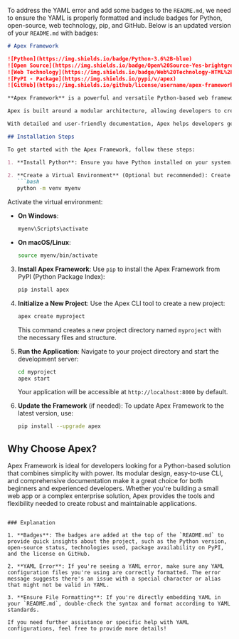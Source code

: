 To address the YAML error and add some badges to the `README.md`, we need to ensure the YAML is properly formatted and include badges for Python, open-source, web technology, pip, and GitHub. Below is an updated version of your `README.md` with badges:

```markdown
# Apex Framework

![Python](https://img.shields.io/badge/Python-3.6%2B-blue)
![Open Source](https://img.shields.io/badge/Open%20Source-Yes-brightgreen)
![Web Technology](https://img.shields.io/badge/Web%20Technology-HTML%2FCSS%2FJS-orange)
![PyPI - Package](https://img.shields.io/pypi/v/apex)
![GitHub](https://img.shields.io/github/license/username/apex-framework)

**Apex Framework** is a powerful and versatile Python-based web framework designed to simplify and accelerate the development of modern web applications. Built with flexibility and ease of use in mind, Apex provides a robust set of tools and features that enable developers to create scalable, maintainable, and high-performance web solutions.

Apex is built around a modular architecture, allowing developers to create reusable components and extend the framework easily. It includes an easy-to-use CLI tool that simplifies common development tasks such as starting a new project, creating and running applications, and managing dependencies. Apex utilizes a widget-based approach for building user interfaces, enabling a clean separation of concerns and easy customization of UI components.

With detailed and user-friendly documentation, Apex helps developers get up and running quickly with clear guides and examples. The framework is designed with performance in mind, supporting efficient handling of high-traffic applications and scaling easily with the needs of your project. Apex also offers cross-platform support, ensuring that your development environment remains consistent and reliable across different operating systems. Additionally, Apex allows for flexible configuration through a variety of settings and options, enabling developers to tailor the framework to their specific needs.

## Installation Steps

To get started with the Apex Framework, follow these steps:

1. **Install Python**: Ensure you have Python installed on your system. Apex Framework supports Python 3.6 and above. You can download Python from the [official Python website](https://www.python.org/downloads/).

2. **Create a Virtual Environment** (Optional but recommended): Create a virtual environment to manage your project’s dependencies and avoid conflicts with other projects. You can do this with the following command:
   ```bash
   python -m venv myenv
   ```
   Activate the virtual environment:
   - **On Windows**:
     ```bash
     myenv\Scripts\activate
     ```
   - **On macOS/Linux**:
     ```bash
     source myenv/bin/activate
     ```

3. **Install Apex Framework**: Use `pip` to install the Apex Framework from PyPI (Python Package Index):
   ```bash
   pip install apex
   ```

4. **Initialize a New Project**: Use the Apex CLI tool to create a new project:
   ```bash
   apex create myproject
   ```
   This command creates a new project directory named `myproject` with the necessary files and structure.

5. **Run the Application**: Navigate to your project directory and start the development server:
   ```bash
   cd myproject
   apex start
   ```
   Your application will be accessible at `http://localhost:8000` by default.

6. **Update the Framework** (if needed): To update Apex Framework to the latest version, use:
   ```bash
   pip install --upgrade apex
   ```

## Why Choose Apex?

Apex Framework is ideal for developers looking for a Python-based solution that combines simplicity with power. Its modular design, easy-to-use CLI, and comprehensive documentation make it a great choice for both beginners and experienced developers. Whether you're building a small web app or a complex enterprise solution, Apex provides the tools and flexibility needed to create robust and maintainable applications.

```

### Explanation

1. **Badges**: The badges are added at the top of the `README.md` to provide quick insights about the project, such as the Python version, open-source status, technologies used, package availability on PyPI, and the license on GitHub.

2. **YAML Error**: If you're seeing a YAML error, make sure any YAML configuration files you're using are correctly formatted. The error message suggests there's an issue with a special character or alias that might not be valid in YAML.

3. **Ensure File Formatting**: If you're directly embedding YAML in your `README.md`, double-check the syntax and format according to YAML standards.

If you need further assistance or specific help with YAML configurations, feel free to provide more details!
